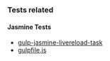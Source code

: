 
### Tests related

#### Jasmine Tests

* [gulp-jasmine-livereload-task](https://github.com/mucsi96/gulp-jasmine-livereload-task)
* [gulpfile.js](https://gist.github.com/ozPop/d5385f8c1d3533b0bbade13064f2dc19)